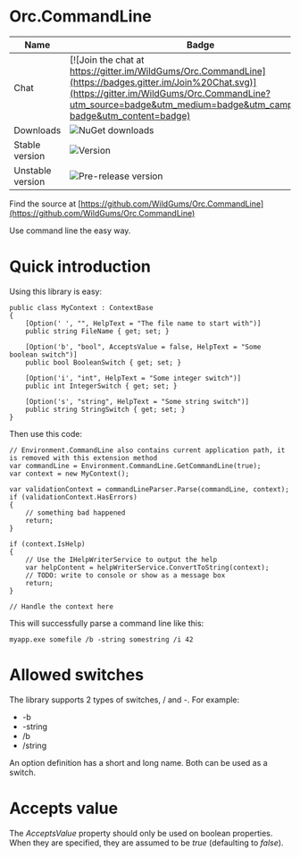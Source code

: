 Orc.CommandLine
===============

Name|Badge
---|---
Chat|[![Join the chat at https://gitter.im/WildGums/Orc.CommandLine](https://badges.gitter.im/Join%20Chat.svg)](https://gitter.im/WildGums/Orc.CommandLine?utm_source=badge&utm_medium=badge&utm_campaign=pr-badge&utm_content=badge)
Downloads|![NuGet downloads](https://img.shields.io/nuget/dt/orc.commandline.svg)
Stable version|![Version](https://img.shields.io/nuget/v/orc.commandline.svg)
Unstable version|![Pre-release version](https://img.shields.io/nuget/vpre/orc.commandline.svg)

Find the source at [https://github.com/WildGums/Orc.CommandLine](https://github.com/WildGums/Orc.CommandLine)

Use command line the easy way.

# Quick introduction

Using this library is easy:

	public class MyContext : ContextBase
	{
	    [Option(' ', "", HelpText = "The file name to start with")]
	    public string FileName { get; set; }
	
	    [Option('b', "bool", AcceptsValue = false, HelpText = "Some boolean switch")]
	    public bool BooleanSwitch { get; set; }
	
	    [Option('i', "int", HelpText = "Some integer switch")]
	    public int IntegerSwitch { get; set; }
	
	    [Option('s', "string", HelpText = "Some string switch")]
	    public string StringSwitch { get; set; }
	}

Then use this code:

	// Environment.CommandLine also contains current application path, it is removed with this extension method
	var commandLine = Environment.CommandLine.GetCommandLine(true);
	var context = new MyContext();
	
	var validationContext = commandLineParser.Parse(commandLine, context);
	if (validationContext.HasErrors)
	{
	    // something bad happened
	    return;
	}
	
	if (context.IsHelp)
	{
	    // Use the IHelpWriterService to output the help
	    var helpContent = helpWriterService.ConvertToString(context);
	    // TODO: write to console or show as a message box
	    return;
	}
	
	// Handle the context here

This will successfully parse a command line like this:

	myapp.exe somefile /b -string somestring /i 42

# Allowed switches

The library supports 2 types of switches, / and -. For example:

- -b
- -string
- /b
- /string

An option definition has a short and long name. Both can be used as a switch.

# Accepts value

The *AcceptsValue* property should only be used on boolean properties. When they are specified, they are assumed to be *true* (defaulting to *false*). 

